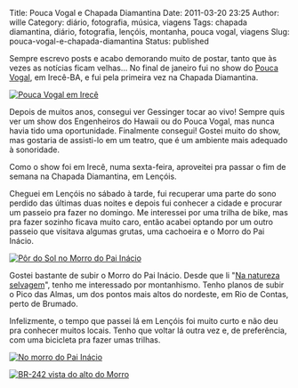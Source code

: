 Title: Pouca Vogal e Chapada Diamantina
Date: 2011-03-20 23:25
Author: wille
Category: diário, fotografia, música, viagens
Tags: chapada diamantina, diário, fotografia, lençóis, montanha, pouca vogal, viagens
Slug: pouca-vogal-e-chapada-diamantina
Status: published

Sempre escrevo posts e acabo demorando muito de postar, tanto que às
vezes as notícias ficam velhas... No final de janeiro fui no show do
[Pouca Vogal](http://www.poucavogal.com.br), em Irecê-BA, e fui pela
primeira vez na Chapada Diamantina.

[![](http://images.wille.blog.br/poucavogal-irece.jpg "Pouca Vogal em Irecê")](http://images.wille.blog.br/poucavogal-irece.jpg)

Depois de muitos anos, consegui ver Gessinger tocar ao vivo! Sempre quis
ver um show dos Engenheiros do Hawaii ou do Pouca Vogal, mas nunca havia
tido uma oportunidade. Finalmente consegui! Gostei muito do show, mas
gostaria de assisti-lo em um teatro, que é um ambiente mais adequado à
sonoridade.

Como o show foi em Irecê, numa sexta-feira, aproveitei pra passar o fim
de semana na Chapada Diamantina, em Lençóis.

Cheguei em Lençóis no sábado à tarde, fui recuperar uma parte do sono
perdido das últimas duas noites e depois fui conhecer a cidade e
procurar um passeio pra fazer no domingo. Me interessei por uma trilha
de bike, mas pra fazer sozinho ficava muito caro, então acabei optando
por um outro passeio que visitava algumas grutas, uma cachoeira e o
Morro do Pai Inácio.

[![](http://images.wille.blog.br/kdk_1462.jpg "Pôr do Sol no Morro do Pai Inácio")](http://images.wille.blog.br/kdk_1462.jpg)

Gostei bastante de subir o Morro do Pai Inácio. Desde que li "[Na
natureza selvagem](http://wille.blog.br/2010/02/novos-livros/)", tenho
me interessado por montanhismo. Tenho planos de subir o Pico das Almas,
um dos pontos mais altos do nordeste, em Rio de Contas, perto de
Brumado.

Infelizmente, o tempo que passei lá em Lençóis foi muito curto e não deu
pra conhecer muitos locais. Tenho que voltar lá outra vez e, de
preferência, com uma bicicleta pra fazer umas trilhas.

[![](http://images.wille.blog.br/kdk_1447.jpg "No morro do Pai Inácio")](http://images.wille.blog.br/kdk_1447.jpg)

[![](http://images.wille.blog.br/kdk_1450.jpg "BR-242 vista do alto do Morro")](http://images.wille.blog.br/kdk_1450.jpg)
